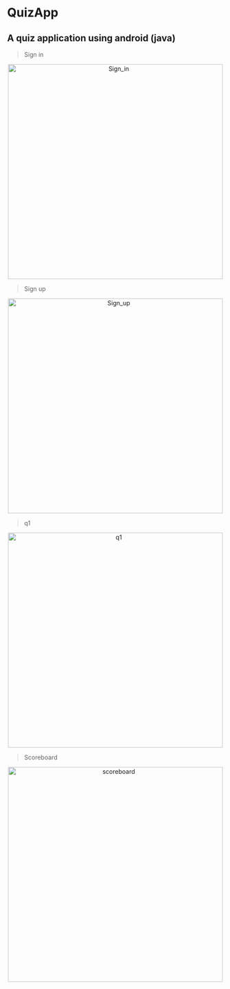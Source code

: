 # QuizApp
## A quiz application using android (java)
>Sign in
<p align="center">
<img alt="Sign_in" src="https://user-images.githubusercontent.com/78284492/162628529-2bc3a62d-46be-44f2-bbdf-c93b3bd2b725.jpg" width="500" height="500" />
</p>

>Sign up
<p align="center">
<img alt="Sign_up" src="https://user-images.githubusercontent.com/78284492/162619626-6f365eba-9897-41f5-87d0-4cf95d822f58.jpg" width="500" height="500" />
</p>

>q1
<p align="center">
<img alt="q1" src="https://user-images.githubusercontent.com/78284492/162619639-f7477e89-965b-49dd-8ac8-4a337da4d758.jpg" width="500" height="500" />
</p>

>Scoreboard
<p align="center">
<img alt="scoreboard" src="https://user-images.githubusercontent.com/78284492/162619652-ba8b0418-576f-4545-95c1-3279120ef6ce.jpg" width="500" height="500" />
</p>

